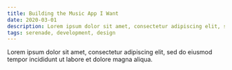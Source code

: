 ```yaml
---
title: Building the Music App I Want
date: 2020-03-01
description: Lorem ipsum dolor sit amet, consectetur adipiscing elit, sed do eiusmod tempor incididunt ut labore et dolore magna aliqua.
tags: serenade, development, design
---
```


Lorem ipsum dolor sit amet, consectetur adipiscing elit, sed do eiusmod tempor incididunt ut labore et dolore magna aliqua.
